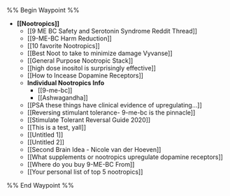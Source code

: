 %% Begin Waypoint %%
- **[[Nootropics]]**
	- [[9 ME BC Safety and Serotonin Syndrome Reddit Thread]]
	- [[9-ME-BC Harm Reduction]]
	- [[10 favorite Nootropics]]
	- [[Best Noot to take to minimize damage Vyvanse]]
	- [[General Purpose Nootropic Stack]]
	- [[high dose inositol is surprisingly effective]]
	- [[How to Incease Dopamine Receptors]]
	- **Individual Nootropics Info**
		- [[9-me-bc]]
		- [[Ashwagandha]]
	- [[PSA these things have clinical evidence of upregulating...]]
	- [[Reversing stimulant tolerance- 9-me-bc is the pinnacle]]
	- [[Stimulate Tolerant Reversal Guide 2020]]
	- [[This is a test, yall]]
	- [[Untitled 1]]
	- [[Untitled 2]]
	- [[Second Brain Idea - Nicole van der Hoeven]]
	- [[What supplements or nootropics upregulate dopamine receptors]]
	- [[Where do you buy 9-ME-BC From]]
	- [[Your personal list of top 5 nootropics]]

%% End Waypoint %%